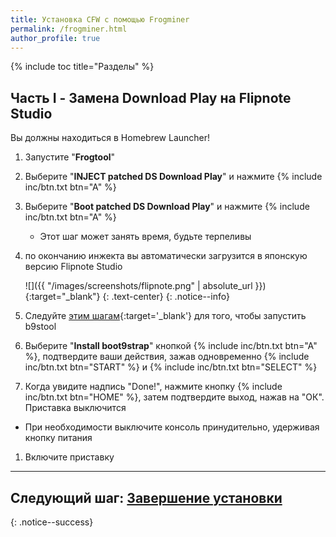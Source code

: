 ```yaml
---
title: Установка CFW с помощью Frogminer
permalink: /frogminer.html
author_profile: true
---
```

{% include toc title="Разделы" %}

## Часть I - Замена Download Play на Flipnote Studio

Вы должны находиться в Homebrew Launcher!

1. Запустите "**Frogtool**"
1. Выберите "**INJECT patched DS Download Play**" и нажмите {% include inc/btn.txt btn="A" %}
1. Выберите "**Boot patched DS Download Play**" и нажмите {% include inc/btn.txt btn="A" %}
	* Этот шаг может занять время, будьте терпеливы
1. по окончанию инжекта вы автоматически загрузится в японскую версию Flipnote Studio

	![]({{ "/images/screenshots/flipnote.png" | absolute_url }}){:target="_blank"}
	{: .text-center}
	{: .notice--info}
	
1. Следуйте [этим шагам](https://zoogie.github.io/web/flipnote_directions/){:target='_blank'} для того, чтобы запустить b9stool
1. Выберите "**Install boot9strap**" кнопкой {% include inc/btn.txt btn="A" %}, подтвердите ваши действия, зажав одновременно {% include inc/btn.txt btn="START" %} и {% include inc/btn.txt btn="SELECT" %}
1. Когда увидите надпись "Done!", нажмите кнопку {% include inc/btn.txt btn="HOME" %}, затем подтвердите выход, нажав на "ОК". Приставка выключится
  + При необходимости выключите консоль принудительно, удерживая кнопку питания
1. Включите приставку

___

## **Следующий шаг:** [Завершение установки](finalizing-setup)
{: .notice--success}
